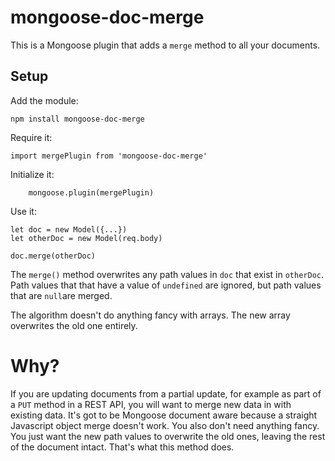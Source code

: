 # mongoose-doc-merge

This is a Mongoose plugin that adds a `merge` method to all your documents.

## Setup

Add the module:

```
npm install mongoose-doc-merge
```

Require it:

```
import mergePlugin from 'mongoose-doc-merge'
```

Initialize it:

```
    mongoose.plugin(mergePlugin)
```

Use it:

```
let doc = new Model({...})
let otherDoc = new Model(req.body)

doc.merge(otherDoc)
```

The `merge()` method overwrites any path values in `doc` that exist in `otherDoc`.  Path values that that have a value of `undefined` are ignored, but path values that are `null`are merged.

The algorithm doesn't do anything fancy with arrays.  The new array overwrites the old one entirely.

# Why?

If you are updating documents from a partial update, for example as part of a `PUT` method in a REST API, you will want to merge new data in with existing data. It's got to be Mongoose document aware because a straight Javascript object merge doesn't work. You also don't need anything fancy. You just want the new path values to overwrite the old ones, leaving the rest of the document intact. That's what this method does.
